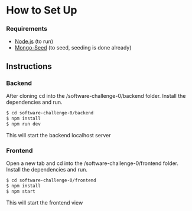 # How to Set Up
### Requirements
 - [Node.js](https://nodejs.org/) (to run)
 - [Mongo-Seed](https://github.com/toymachiner62/node-mongo-seeds) (to seed, seeding is done already)

## Instructions
### Backend
After cloning cd into the /software-challenge-0/backend folder. Install the dependencies and run. 
```sh
$ cd software-challenge-0/backend
$ npm install
$ npm run dev
```
This will start the backend localhost server

### Frontend
Open a new tab and cd into the /software-challenge-0/frontend folder. Install the dependencies and run. 
```sh
$ cd software-challenge-0/frontend
$ npm install
$ npm start
```
This will start the frontend view